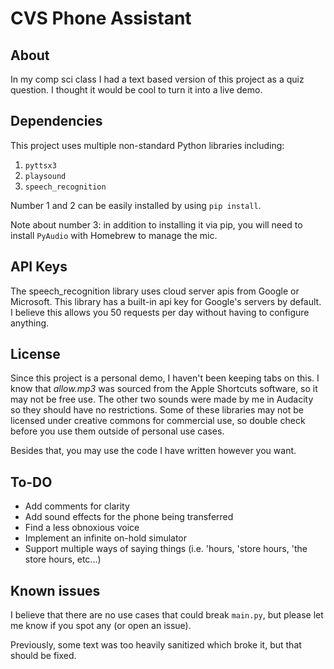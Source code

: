 # CVS Phone Assistant

## About
In my comp sci class I had a text based version of this project as a quiz question. I thought it would be cool to turn it into a live demo.

## Dependencies
This project uses multiple non-standard Python libraries including:

1. `pyttsx3`
2. `playsound`
3. `speech_recognition`

Number 1 and 2 can be easily installed by using `pip install`.

Note about number 3: in addition to installing it via pip, you will need to install `PyAudio` with Homebrew to manage the mic.

## API Keys
The speech_recognition library uses cloud server apis from Google or Microsoft. This library has a built-in api key for Google's servers by default. I believe this allows you 50 requests per day without having to configure anything.

## License
Since this project is a personal demo, I haven't been keeping tabs on this. I know that *allow.mp3* was sourced from the Apple Shortcuts software, so it may not be free use. The other two sounds were made by me in Audacity so they should have no restrictions. Some of these libraries may not be licensed under creative commons for commercial use, so double check before you use them outside of personal use cases.

Besides that, you may use the code I have written however you want.

## To-DO
- Add comments for clarity
- Add sound effects for the phone being transferred
- Find a less obnoxious voice
- Implement an infinite on-hold simulator
- Support multiple ways of saying things (i.e. 'hours, 'store hours, 'the store hours, etc...)

## Known issues
I believe that there are no use cases that could break `main.py`, but please let me know if you spot any (or open an issue).

Previously, some text was too heavily sanitized which broke it, but that should be fixed.